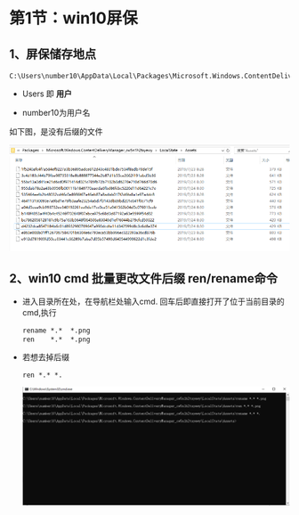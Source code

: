 # 第1节：win10屏保

## 1、屏保储存地点

```
C:\Users\number10\AppData\Local\Packages\Microsoft.Windows.ContentDeliveryManager_cw5n1h2txyewy\LocalState\Assets 
```

* Users 即 **用户**

* number10为用户名

如下图，是没有后缀的文件

![wallper1](./assets/wallper1.png)

## 2、win10 cmd 批量更改文件后缀 ren/rename命令

* 进入目录所在处，在导航栏处输入cmd. 回车后即直接打开了位于当前目录的cmd,执行

  ```
  rename *.*  *.png 
  ren    *.*  *.png
  ```

* 若想去掉后缀 

  ```
  ren *.* *.
  ```

  ![cmd1](.\assets\cmd1.png)
  
  



